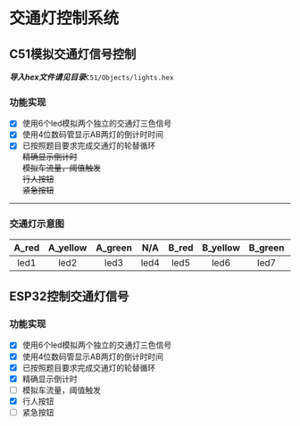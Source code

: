 # 交通灯控制系统

## C51模拟交通灯信号控制

***导入hex文件请见目录***```C51/Objects/lights.hex```

### 功能实现

- [x] 使用6个led模拟两个独立的交通灯三色信号
- [x] 使用4位数码管显示AB两灯的倒计时时间
- [x] 已按照题目要求完成交通灯的轮替循环  
~~精确显示倒计时~~  
~~模拟车流量，阈值触发~~  
~~行人按钮~~  
~~紧急按钮~~  

---

### 交通灯示意图

| **A_red** | **A_yellow** | **A_green** | **N/A** | **B_red** | **B_yellow** | **B_green** | **N/A** |
|:---------:|:------------:|:-----------:|:-------:|:---------:|:------------:|:-----------:|:-------:|
|    led1   |     led2     |     led3    |   led4  |    led5   |     led6     |     led7    |   led8  |

## ESP32控制交通灯信号

### 功能实现

- [x] 使用6个led模拟两个独立的交通灯三色信号
- [x] 使用4位数码管显示AB两灯的倒计时时间
- [x] 已按照题目要求完成交通灯的轮替循环
- [x] 精确显示倒计时
- [ ] 模拟车流量，阈值触发
- [x] 行人按钮
- [ ] 紧急按钮
